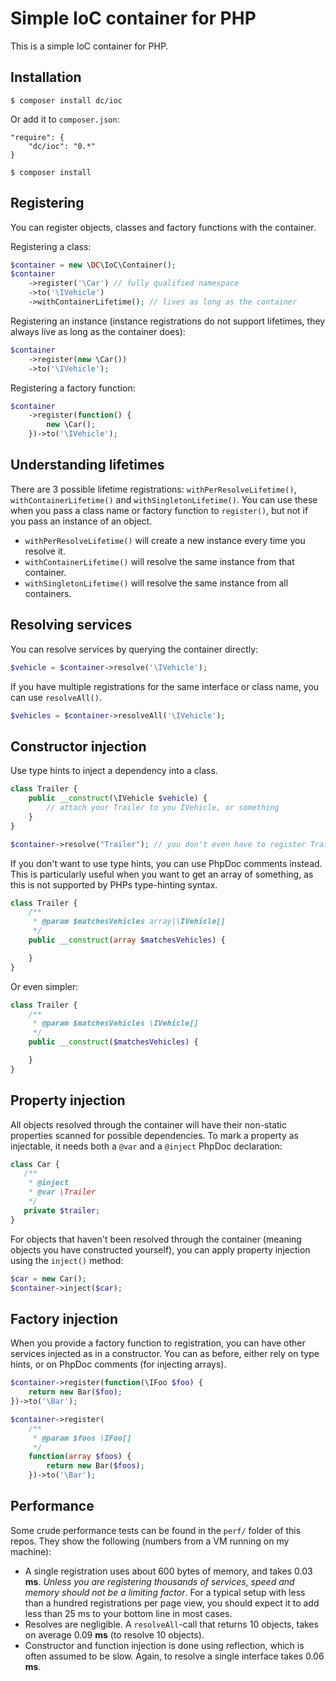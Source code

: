 # Simple IoC container for PHP

This is a simple IoC container for PHP.

## Installation

```
$ composer install dc/ioc
```

Or add it to `composer.json`:

```
"require": {
	"dc/ioc": "0.*"
}
```

```
$ composer install
```

## Registering

You can register objects, classes and factory functions with the container.

Registering a class:

```php
$container = new \DC\IoC\Container();
$container
	->register('\Car') // fully qualified namespace
    ->to('\IVehicle')
    ->withContainerLifetime(); // lives as long as the container
```

Registering an instance (instance registrations do not support lifetimes, they always live as long as the container does):

```php
$container
	->register(new \Car())
	->to('\IVehicle');
```

Registering a factory function:

```php
$container
	->register(function() {
		new \Car();
	})->to('\IVehicle');
```

## Understanding lifetimes

There are 3 possible lifetime registrations: `withPerResolveLifetime()`, `withContainerLifetime()` and `withSingletonLifetime()`. You can use these when you pass a class name or factory function to `register()`, but not if you pass an instance of an object.

- `withPerResolveLifetime()` will create a new instance every time you resolve it.
- `withContainerLifetime()` will resolve the same instance from that container.
- `withSingletonLifetime()` will resolve the same instance from all containers.

## Resolving services

You can resolve services by querying the container directly:

```php
$vehicle = $container->resolve('\IVehicle');
```

If you have multiple registrations for the same interface or class name, you can use `resolveAll()`.

```php
$vehicles = $container->resolveAll('\IVehicle');
```

## Constructor injection

Use type hints to inject a dependency into a class.

```php
class Trailer {
	public __construct(\IVehicle $vehicle) {
		// attach your Trailer to you IVehicle, or something
	}
}

$container->resolve("Trailer"); // you don't even have to register Trailer
```

If you don't want to use type hints, you can use PhpDoc comments instead. This is particularly useful when you want to get an array of something, as this is not supported by PHPs type-hinting syntax.

```php
class Trailer {
    /**
     * @param $matchesVehicles array|\IVehicle[]
     */
	public __construct(array $matchesVehicles) {

	}
}
```

Or even simpler:

```php
class Trailer {
    /**
     * @param $matchesVehicles \IVehicle[]
     */
	public __construct($matchesVehicles) {

	}
}
```

## Property injection

All objects resolved through the container will have their non-static properties scanned for possible dependencies. To mark a property as injectable, it needs both a `@var` and a `@inject` PhpDoc declaration:

```php
class Car {
   /**
    * @inject
    * @var \Trailer
    */
   private $trailer;
}
```

For objects that haven't been resolved through the container (meaning objects you have constructed yourself), you can apply property injection using the `inject()` method:

```php
$car = new Car();
$container->inject($car);
``` 

## Factory injection

When you provide a factory function to registration, you can have other services injected as in a constructor. You can as before, either rely on type hints, or on PhpDoc comments (for injecting arrays).

```php
$container->register(function(\IFoo $foo) {
    return new Bar($foo);
})->to('\Bar');
```

```php
$container->register(
	/**
     * @param $foos \IFoo[]
     */
	function(array $foos) {
		return new Bar($foos);
	})->to('\Bar');
```

## Performance

Some crude performance tests can be found in the `perf/` folder of this repos. They show the following (numbers from a VM running on my machine):

- A single registration uses about 600 bytes of memory, and takes 0.03 **ms**. *Unless you are registering thousands of services, speed and memory should not be a limiting factor*. For a typical setup with less than a hundred registrations per page view, you should expect it to add less than 25 ms to your bottom line in most cases.
- Resolves are negligible. A `resolveAll`-call that returns 10 objects, takes on average 0.09 **ms** (to resolve 10 objects).
- Constructor and function injection is done using reflection, which is often assumed to be slow. Again, to resolve a single interface takes 0.06 **ms**.